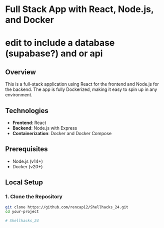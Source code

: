 # Full Stack App with React, Node.js, and Docker
# edit to include a database (supabase?) and or api

## Overview
This is a full-stack application using React for the frontend and Node.js for the backend. The app is fully Dockerized, making it easy to spin up in any environment.

## Technologies
- **Frontend**: React
- **Backend**: Node.js with Express
- **Containerization**: Docker and Docker Compose

## Prerequisites
- Node.js (v14+)
- Docker (v20+)

## Local Setup

### 1. Clone the Repository
```bash
git clone https://github.com/rencap12/Shellhacks_24.git
cd your-project

#   S h e l l h a c k s _ 2 4  
 